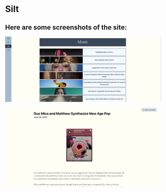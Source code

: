# Silt 

## Here are some screenshots of the site:

![alt text](https://github.com/kadenweaver/silt/blob/master/src/pictures/silt.png?raw=true)

![alt text](https://github.com/kadenweaver/silt/blob/master/src/pictures/silt2.png?raw=true)
